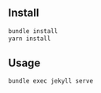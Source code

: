 ## Install

```bash
bundle install
yarn install
```

## Usage

```bash
bundle exec jekyll serve
```
